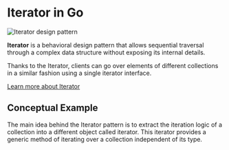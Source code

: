 **Iterator** in Go
==================

![Iterator design pattern](https://refactoring.guru/images/patterns/content/iterator/iterator-en.png)

**Iterator** is a behavioral design pattern that allows sequential traversal through a complex data structure without exposing its internal details.

Thanks to the Iterator, clients can go over elements of different collections in a similar fashion using a single iterator interface.

[Learn more about Iterator](https://refactoring.guru/design-patterns/iterator)

Conceptual Example
------------------

The main idea behind the Iterator pattern is to extract the iteration logic of a collection into a different object called iterator. This iterator provides a generic method of iterating over a collection independent of its type.
